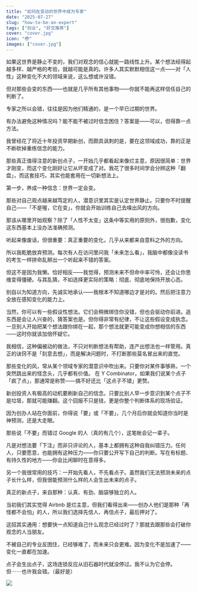 ```yaml
---
title: "如何在变动的世界中成为专家"
date: "2025-07-27"
slug: "how-to-be-an-expert"
tags: ["创业", "好文推荐"]
cover: "cover.jpg"
icon: "😎"
images: ["cover.jpg"]
---
```

如果这世界是静止不变的，我们对观念的信心就能一路线性上升。某个想法经得起越多样、越严格的考验，就越可能是真的。许多人其实默默相信这一点——对「人性」这种变化不大的领域来说，这么想或许没错。



但对那些会变的东西——也就是几乎所有其他事物——你就不能再这样信任自己的判断了。



专家之所以会错，往往是因为他们精通的，是一个早已过期的世界。



有办法避免这种情况吗？能不能不被过时信念困住？答案是——可以，但得靠一点方法。



我曾经花了将近十年投资早期新创，而颇具讽刺的是，要在这领域成功，靠的正是不断砍掉重练信念的能力。



那些真正值得注意的新创点子，一开始几乎都看起来像烂主意，原因很简单：世界才刚变，而这个变化刚好让它从坏变成了对。我花了很多时间学会分辨这种「翻盘」，而这套技巧，其实也能套用在一切新想法上。



第一步，养成一种信念：世界一定会变。



那些对自己观点越来越笃定的人，潜意识里其实是认定世界静止。只要你不时提醒自己——「不是喔，它在变」，你就会开始训练自己去嗅出风的方向。



那该从哪里开始观察？除了「人性不太变」这条中等实用的原则外，很抱歉，变化这东西基本上没办法准确预测。



听起来像废话，但很重要：真正重要的变化，几乎从来都来自意料之外的方向。



所以我乾脆放弃预测。每次有人在访问里问我「未来怎么看」，我脑中都像没读书的考生一样拼命乱掰出一个听起来不错的答案。



但这不是因为我懒。恰好相反——我觉得，预测未来不但命中率可怜，还会让你思维变得僵硬。与其乱猜，不如选择更实际的策略：彻底、彻底地保持开放心态。



别自以为知道方向，先诚实地承认——我根本不知道哪边才是对的。然后把注意力全放在感知变化的能力上。



当然，你可以有一些假设性想法。它们会稍微绑住你没错，但也会驱动你前进。追东西是会让人兴奋的，猜答案也是。但你得非常有纪律，不让这些假设变成执念。
一旦别人开始把某个想法跟你绑在一起，那个想法就更可能变成你想相信的东西——这时你就该加倍怀疑它。



我相信，这种偏被动的做法，不只对判断想法有帮助，连产出想法也一样管用。真正的诀窍不是「刻意去想」，而是解决问题时，不打断那些莫名冒出来的直觉。



那些变化的风，常从某个领域专家的潜意识中吹出来。只要你对某件事够熟，一个突然跳出来的怪念头，几乎都有价值。
在 Y Combinator，如果我们说某个点子「疯了点」，那通常是称赞——搞不好还比「这点子不错」更赞。



新创投资人有极高的动机要刷新自己的信念。只要比别人早一步意识到某个点子不是垃圾，那就可能赚翻。这个回报不只是钱，更是你整个判断体系的现场验证。



因为创办人站在你面前，你得说「要」或「不要」，几个月后你就会知道你当时是神预测，还是大走眼。



那些说「不要」而错过 Google 的人（真的有几个），这笔帐会记一辈子。



凡是对想法要「下注」而非只评论的人，基本上都拥有这种自我纠错压力。任何人，只要愿意，也能拥有这种压力——你只要公开写下自己的判断。写在有标题、有持久性的地方——你会比闲聊时在意得多。



另一个我很常用的技巧：一开始先看人，不先看点子。虽然我们无法预测未来的点子长什么样，但我很能预测什么样的人会生出未来的点子。



真正的新点子，来自那种：认真、有劲、脑袋够独立的人。



当初我们其实觉得 Airbnb 是烂主意，但我们看得出来——创办人他们是那种「再怪都不会怕」的人，所以我们选择先信人、再信点子，最后押对了。



这招其实通用：想要快一点知道自己什么观念已经过时了？那就去跟那些会打破你观念的人当朋友。



不被自己的专业反困住，已经够难了，而未来只会更难。因为变化不是加速了——变化一直都在加速。



点子会生出点子，这场连锁反应从旧石器时代就没停过。我不认为它会停。
但⋯⋯也许我会错。（最好是）




![](https://prod-files-secure.s3.us-west-2.amazonaws.com/112d0858-5090-4d34-a606-b75eb8d65fd2/46476355-9cf3-4e99-9b7a-3531bc426380/1000202064.png?X-Amz-Algorithm=AWS4-HMAC-SHA256&X-Amz-Content-Sha256=UNSIGNED-PAYLOAD&X-Amz-Credential=ASIAZI2LB466R5KH6ZFN%2F20251025%2Fus-west-2%2Fs3%2Faws4_request&X-Amz-Date=20251025T214310Z&X-Amz-Expires=3600&X-Amz-Security-Token=IQoJb3JpZ2luX2VjEMH%2F%2F%2F%2F%2F%2F%2F%2F%2F%2FwEaCXVzLXdlc3QtMiJIMEYCIQDUJTmovC3820nC54emIh0ZulkWGaEAYTw3cYsyeGARHAIhALqsJk%2B2STXe7NyigD4IEWqZx%2BFiLDgBF4JQ5D6mIcchKv8DCHoQABoMNjM3NDIzMTgzODA1IgyYUmGxsv2QspNpyKEq3AP%2B8Q0Sb7c3g%2BNqTeHVzNZihhH6wXwJ%2B3sRsnEtSCLKm%2FgnWD11vCB3NfB%2BP0Ux537FLabvQy6MOr7SRxh2HEWP1O5xUSd92sFSKBPINZglAVztKbNsGc3ErTcVN6SrlicoikmVlNmeQzhz19GYhvbOKyRQRJhbUabJjQIyhGAskvU%2Fq3oX7ord6vHRFUKKhk7k8Ef%2FMOVOVLRya61HTNdpG90JYc%2BvAeo%2BZIiXi6bu9Pq8rQrx2UHZzS%2BcRs4XAfOPSmJn7Qylx%2BTAjCOEkiqOhNHA3c2RaE%2FpJ497%2F2EycpyIYRKtSpA5SInsqyBqK%2Fo0%2BwqJo6zl3XwwZKHKmyIQiQrWnXjSAPtcMIvBAzo0f4f2eKPietz0nrX7v7oLM0n%2BZYGRO9lwoTG3yrz08FQhuewh87XDomUEe7PMXfz9L30o6GuOs1113vBCH2U0t%2FW4KBqyJqRVbov1k6fFdqOkEM8sYJrl80B%2F0Ko2A1c6CgkHhvDn2JK1ELm8yS6of2rSN69jvTf1cWpVhuGxjDDZ08ZDISiD3I6FeYsisDz%2FzeMikWLwXd424k%2F77WYzMWwmle0%2BaSqoRK15TRJ2rEYAN6XUTLcvPCo6FCMBzKZdNclrH1vqfwfppojeGzCR9fPHBjqkAXkrE9j81gIlV7ZCe1mR6bivT5BiKKsf%2FCAL2MhLhV2YJgwxDuC4MVn2jYG125AdI16%2BZetTIhWndKMOcgRIqj9PwZwtODDwSN7Y83ILZfwQmLJvaw%2FK5kQmdsS0ovMlGS5IQs0ggu7V56J9KmW2wfkY7UsEq3iuotsLvDjLpeHCbc5w4%2FVE34anxARvrcTVA9sAHbiXr3T6Esjs6pJbaVI6Ls3Q&X-Amz-Signature=81291fe51f68706c8ee6599263569216253ada60a19e523d1dd25c4f2ae04c54&X-Amz-SignedHeaders=host&x-amz-checksum-mode=ENABLED&x-id=GetObject)

